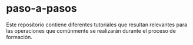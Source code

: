 # paso-a-pasos
Este repositorio contiene diferentes tutoriales que resultan relevantes para las operaciones que comúnmente se realizarán durante el proceso de formación.
